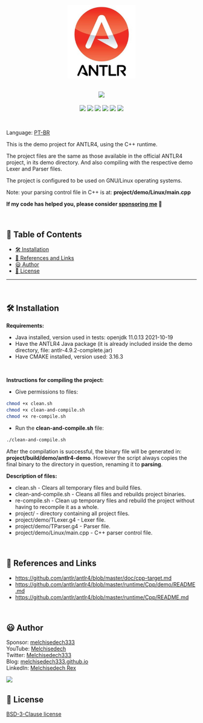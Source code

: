 <div align='center'>

<img src="extras/images/logo.jpeg" width="180" >

</div>

<br>

<p align="center">
    <a href="https://github.com/sponsors/melchisedech333"><img src="https://img.shields.io/badge/sponsor-30363D?style=for-the-badge&logo=GitHub-Sponsors&logoColor=#white" ></a>
    <br><br>
    <img src="https://badgen.net/badge/love level/7 of 10/purple" >
    <img src="https://img.shields.io/github/languages/count/melchisedech333/antlr4-demonstration-project?color=%23f34b7d" >
    <img src="https://img.shields.io/github/languages/top/melchisedech333/antlr4-demonstration-project?color=%23f34b7d" >
    <img src="https://img.shields.io/github/directory-file-count/melchisedech333/antlr4-demonstration-project" >
    <img src="https://img.shields.io/github/repo-size/melchisedech333/antlr4-demonstration-project" >
    <img src="https://img.shields.io/github/license/melchisedech333/antlr4-demonstration-project" >
</p>

<br>

Language: <a href="readme-pt.md">PT-BR</a>

This is the demo project for ANTLR4, using the C++ runtime.

The project files are the same as those available in the official ANTLR4 project, in its demo directory. And also compiling with the respective demo Lexer and Parser files.

The project is configured to be used on GNU/Linux operating systems.

Note: your parsing control file in C++ is at: <b>project/demo/Linux/main.cpp</b>

**If my code has helped you, please consider [sponsoring me](https://github.com/sponsors/melchisedech333) :blue_heart:** 

<br>

:bookmark_tabs: Table of Contents
-----
- [:hammer_and_wrench: Installation](#hammer_and_wrench-installation)
- [:link: References and Links](#link-references-and-links)
- [:smiley: Author](#smiley-author)
- [:scroll: License](#scroll-license)
-----

<br>

:hammer_and_wrench: Installation
---

<b>Requirements:</b>
- Java installed, version used in tests: openjdk 11.0.13 2021-10-19
- Have the ANTLR4 Java package (it is already included inside the demo directory, file: antlr-4.9.2-complete.jar)
- Have CMAKE installed, version used: 3.16.3

<br>

<b>Instructions for compiling the project:</b>
- Give permissions to files:
```bash
chmod +x clean.sh
chmod +x clean-and-compile.sh
chmod +x re-compile.sh
```
- Run the <b>clean-and-compile.sh</b> file:
```bash
./clean-and-compile.sh
```

After the compilation is successful, the binary file will be generated in: <b>project/build/demo/antlr4-demo</b>.
However the script always copies the final binary to the directory in question, renaming it to <b>parsing</b>.

<b>Description of files:</b>
- clean.sh - Clears all temporary files and build files.
- clean-and-compile.sh - Cleans all files and rebuilds project binaries.
- re-compile.sh - Clean up temporary files and rebuild the project without having to recompile it as a whole.
- project/ - directory containing all project files.
- project/demo/TLexer.g4 - Lexer file.
- project/demo/TParser.g4 - Parser file.
- project/demo/Linux/main.cpp - C++ parser control file.

<br>

:link: References and Links
---

- https://github.com/antlr/antlr4/blob/master/doc/cpp-target.md
- https://github.com/antlr/antlr4/blob/master/runtime/Cpp/demo/README.md
- https://github.com/antlr/antlr4/blob/master/runtime/Cpp/README.md

<br>

:smiley: Author
---

Sponsor: [melchisedech333](https://github.com/sponsors/melchisedech333)<br>
YouTube: [Melchisedech](https://www.youtube.com/channel/UC4Sh4wxncr5arnydpUfWPKw)<br>
Twitter: [Melchisedech333](https://twitter.com/Melchisedech333)<br>
Blog: [melchisedech333.github.io](https://melchisedech333.github.io/)<br>
LinkedIn: [Melchisedech Rex](https://www.linkedin.com/in/melchisedech-rex-724152235/)

<img src="https://github.com/melchisedech333.png?size=200" height="100" />

<br>

:scroll: License
---

[ BSD-3-Clause license](./license)


